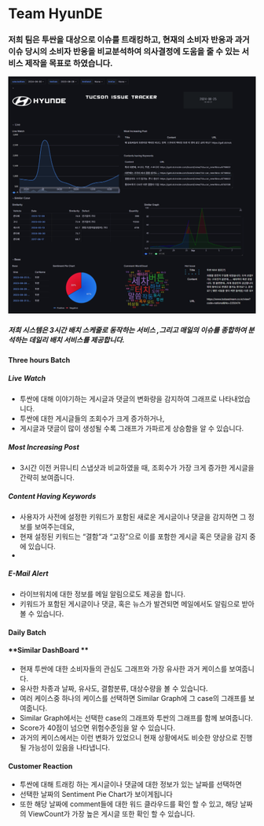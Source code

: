 # Team HyunDE

### 저희 팀은 투싼을 대상으로 이슈를 트래킹하고, 현재의 소비자 반응과 과거 이슈 당시의 소비자 반응을 비교분석하여 의사결정에 도움을 줄 수 있는 서비스 제작을 목표로 하였습니다.

<img src="https://github.com/ssangmin-junior/softeer_wiki/blob/main/files/grafana.png?raw=true" >

##### 저희 시스템은 3시간 배치 스케줄로 동작하는 서비스 ,그리고 매일의 이슈를 종합하여 분석하는 데일리 배치 서비스를 제공합니다. 
#### Three hours Batch
##### **Live Watch** 
- 투싼에 대해 이야기하는 게시글과 댓글의 변화량을 감지하여 그래프로 나타내었습니다.
- 투싼에 대한 게시글들의 조회수가 크게 증가하거나,
- 게시글과 댓글이 많이 생성될 수록 그래프가 가파르게 상승함을 알 수 있습니다.

##### **Most Increasing Post**
- 3시간 이전 커뮤니티 스냅샷과 비교하였을 때, 조회수가 가장 크게 증가한 게시글을 간략히 보여줍니다.

##### **Content Having Keywords**
- 사용자가 사전에 설정한 키워드가 포함된 새로운 게시글이나 댓글을 감지하면 그 정보를 보여주는데요,
- 현재 설정된 키워드는 “결함”과  “고장”으로 이를 포함한 게시글 혹은 댓글을 감지 중에 있습니다.
- 
##### **E-Mail Alert**
- 라이브워치에 대한 정보를 메일 알림으로도 제공을 합니다.
- 키워드가 포함된 게시글이나 댓글, 혹은 뉴스가 발견되면 메일에서도 알림으로 받아볼 수 있습니다.

#### Daily Batch

#### **Similar DashBoard **
- 현재 투싼에 대한 소비자들의  관심도 그래프와 가장 유사한 과거 케이스를 보여줍니다.
- 유사한 차종과 날짜, 유사도, 결함분류, 대상수량을 볼 수 있습니다.
- 여러 케이스중 하나의 케이스를 선택하면 Similar Graph에 그 case의 그래프를 보여줍니다.
- Similar Graph에서는 선택한 case의 그래프와 투싼의 그래프를 함께 보여줍니다.
- Score가 40점이 넘으면 위험수준임을 알 수 있습니다.
- 과거의 케이스에서는 이런 변화가 있었으니 현재 상황에서도 비슷한 양상으로 진행 될 가능성이 있음을 나타냅니다.

#### **Customer Reaction**
- 투싼에 대해 트래킹 하는 게시글이나 댓글에 대한 정보가 있는 날짜를 선택하면
- 선택한 날짜의 Sentiment Pie Chart가 보이게됩니다
- 또한 해당 날짜에 comment들에 대한 워드 클라우드를 확인 할 수 있고, 해당  날짜의 ViewCount가 가장 높은 게시글 또한 확인 할 수 있습니다.



